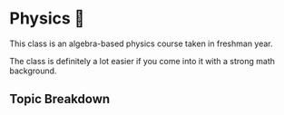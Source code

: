 # Physics 🚀

This class is an algebra-based physics course taken in freshman year.

The class is definitely a lot easier if you come into it with a strong math background.

## Topic Breakdown
